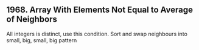 ## 1968. Array With Elements Not Equal to Average of Neighbors
All integers is distinct, use this condition. Sort and swap neighbours into small, big, small, big pattern
